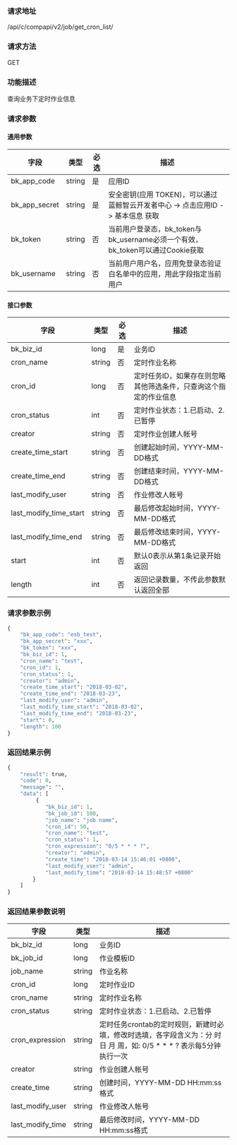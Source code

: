 
### 请求地址

/api/c/compapi/v2/job/get_cron_list/



### 请求方法

GET


### 功能描述

查询业务下定时作业信息

### 请求参数


#### 通用参数

| 字段 | 类型 | 必选 |  描述 |
|-----------|------------|--------|------------|
| bk_app_code  |  string    | 是 | 应用ID     |
| bk_app_secret|  string    | 是 | 安全密钥(应用 TOKEN)，可以通过 蓝鲸智云开发者中心 -&gt; 点击应用ID -&gt; 基本信息 获取 |
| bk_token     |  string    | 否 | 当前用户登录态，bk_token与bk_username必须一个有效，bk_token可以通过Cookie获取 |
| bk_username  |  string    | 否 | 当前用户用户名，应用免登录态验证白名单中的应用，用此字段指定当前用户 |

#### 接口参数

| 字段                 |  类型      | 必选   |  描述      |
|----------------------|------------|--------|------------|
| bk_biz_id              |  long       | 是     | 业务ID |
| cron_name              |  string    | 否     | 定时作业名称 |
| cron_id                |  long       | 否     | 定时任务ID，如果存在则忽略其他筛选条件，只查询这个指定的作业信息 |
| cron_status            |  int       | 否     | 定时作业状态：1.已启动、2.已暂停 |
| creator                |  string    | 否     | 定时作业创建人帐号 |
| create_time_start      |  string    | 否     | 创建起始时间，YYYY-MM-DD格式 |
| create_time_end        |  string    | 否     | 创建结束时间，YYYY-MM-DD格式 |
| last_modify_user       |  string    | 否     | 作业修改人帐号 |
| last_modify_time_start |  string    | 否     | 最后修改起始时间，YYYY-MM-DD格式 |
| last_modify_time_end   |  string    | 否     | 最后修改结束时间，YYYY-MM-DD格式 |
| start                  |  int       | 否     | 默认0表示从第1条记录开始返回 |
| length                 |  int       | 否     | 返回记录数量，不传此参数默认返回全部 |

### 请求参数示例

```python
{
    "bk_app_code": "esb_test",
    "bk_app_secret": "xxx",
    "bk_token": "xxx",
    "bk_biz_id": 1,
    "cron_name": "test",
    "cron_id": 1,
    "cron_status": 1,
    "creator": "admin",
    "create_time_start": "2018-03-02",
    "create_time_end": "2018-03-23",
    "last_modify_user": "admin",
    "last_modify_time_start": "2018-03-02",
    "last_modify_time_end": "2018-03-23",
    "start": 0,
    "length": 100
}
```

### 返回结果示例

```python
{
    "result": true,
    "code": 0,
    "message": "",
    "data": [
         {
            "bk_biz_id": 1,
            "bk_job_id": 100,
            "job_name": "job name",
            "cron_id": 50,
            "cron_name": "test",
            "cron_status": 1,
            "cron_expression": "0/5 * * * ?",
            "creator": "admin",
            "create_time": "2018-03-14 15:46:01 +0800",
            "last_modify_user": "admin",
            "last_modify_time": "2018-03-14 15:48:57 +0800"
        }
    ]
}
```

### 返回结果参数说明

| 字段      | 类型      | 描述      |
|-----------|-----------|-----------|
| bk_biz_id       | long       | 业务ID |
| bk_job_id       | long       | 作业模板ID |
| job_name        | string    | 作业名称 |
| cron_id         | long       | 定时作业ID |
| cron_name       | string    | 定时作业名称 |
| cron_status     | string    | 定时作业状态：1.已启动、2.已暂停 |
| cron_expression | string    | 定时任务crontab的定时规则，新建时必填，修改时选填，各字段含义为：分 时 日 月 周，如: 0/5 * * * ? 表示每5分钟执行一次 |
| creator         | string    | 作业创建人帐号 |
| create_time     | string    | 创建时间，YYYY-MM-DD HH:mm:ss格式 |
| last_modify_user| string    | 作业修改人帐号 |
| last_modify_time| string    | 最后修改时间，YYYY-MM-DD HH:mm:ss格式 |
